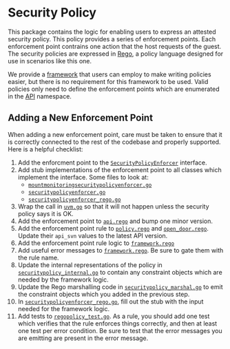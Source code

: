 # Security Policy

This package contains the logic for enabling users to express an attested
security policy. This policy provides a series of enforcement points. Each
enforcement point contrains one action that the host requests of the guest.
The security policies are expressed in
[Rego](https://www.openpolicyagent.org/docs/latest/policy-language/),
a policy language designed for use in scenarios like this one.

We provide a [framework](./framework.rego) that users can employ to make
writing policies easier, but there is no requirement for this framework
to be used. Valid policies only need to define the enforcement points which
are enumerated in the [API](./api.rego) namespace.

## Adding a New Enforcement Point

When adding a new enforcement point, care must be taken to ensure that it is
correctly connected to the rest of the codebase and properly supported.
Here is a helpful checklist:

1.  Add the enforcment point to the
    [`SecurityPolicyEnforcer`](./securitypolicyenforcer.go) interface.
2.  Add stub implementations of the enforcement point to all classes which
    implement the interface. Some files to look at:
    - [`mountmonitoringsecuritypolicyenforcer.go`](../../internal/guest/storage/test/policy/mountmonitoringsecuritypolicyenforcer.go)
    - [`securitypolicyenforcer.go`](./securitypolicyenforcer.go)
    - [`securitypolicyenforcer_rego.go`](./securitypolicyenforcer_rego.go)
3.  Wrap the call in [`uvm.go`](../../internal/guest/runtime/hcsv2/uvm.go)
    so that it will not happen unless the security policy says it is OK.
4.  Add the enforcement point to [`api.rego`](./api.rego) and bump one minor
    version.
5.  Add the enforcement point rule to [`policy.rego`](./policy.rego) and
    [`open_door.rego`](./open_door.rego). Update their `api_svn` values to
    the latest API version.
6.  Add the enforcement point rule logic to [`framework.rego`](./framework.rego)
7.  Add useful error messages to [`framework.rego`](./framework.rego). Be sure
    to gate them with the rule name.
8.  Update the internal representations of the policy in
    [`securitypolicy_internal.go`](./securitypolicy_internal.go) to contain any
    constraint objects which are needed by the framework logic.
9.  Update the Rego marshalling code in
    [`securitypolicy_marshal.go`](./securitypolicy_marshal.go) to emit the
    constraint objects which you added in the previous step.
10.  In [`securitypolicyenforcer_rego.go`](./securitypolicyenforcer_rego.go), fill
    out the stub with the input needed for the framework logic.
11. Add tests to [`regopolicy_test.go`](./regopolicy_test.go). As a rule, you
    should add one test which verifies that the rule enforces things correctly,
    and then at least one test per error condition. Be sure to test that the
    error messages you are emitting are present in the error message.
